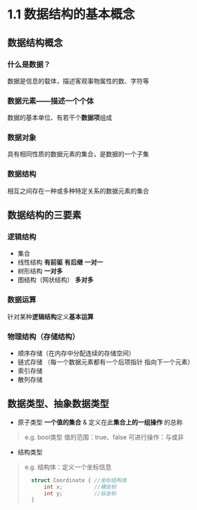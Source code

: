# 1.1 数据结构的基本概念

## 数据结构概念

### 什么是数据？
数据是信息的载体，描述客观事物属性的数、字符等

### 数据元素——描述一个个体
数据的基本单位、有若干个**数据项**组成

### 数据对象
具有相同性质的数据元素的集合，是数据的一个子集

### 数据结构
相互之间存在一种或多种特定关系的数据元素的集合

## 数据结构的三要素

### 逻辑结构
- 集合
- 线性结构 **有前驱** **有后继** **一对一**
- 树形结构 **一对多**
- 图结构（网状结构） **多对多**

### 数据运算
针对某种**逻辑结构**定义**基本运算**

### 物理结构（存储结构）
- 顺序存储（在内存中分配连续的存储空间）
- 链式存储 （每一个数据元素都有一个后项指针 指向下一个元素）
- 索引存储
- 散列存储

## 数据类型、抽象数据类型
- 原子类型
**一个值的集合** & 定义在此**集合上的一组操作** 的总称
> e.g.
> bool类型
> 值的范围：true、false
> 可进行操作：与或非
- 结构类型
> e.g. 结构体：定义一个坐标信息
> ```C
>   struct Coordinate { //坐标结构体
>       int x;          //横坐标
>       int y;          //纵坐标
>   }
> ```
